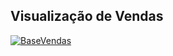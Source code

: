 ## Visualização de Vendas

[![BaseVendas](https://private-user-images.githubusercontent.com/111256148/342180814-bfb6391e-31fe-463d-96cd-82b9ed256760.png?jwt=eyJhbGciOiJIUzI1NiIsInR5cCI6IkpXVCJ9.eyJpc3MiOiJnaXRodWIuY29tIiwiYXVkIjoicmF3LmdpdGh1YnVzZXJjb250ZW50LmNvbSIsImtleSI6ImtleTUiLCJleHAiOjE3MTkxOTU0NDUsIm5iZiI6MTcxOTE5NTE0NSwicGF0aCI6Ii8xMTEyNTYxNDgvMzQyMTgwODE0LWJmYjYzOTFlLTMxZmUtNDYzZC05NmNkLTgyYjllZDI1Njc2MC5wbmc_WC1BbXotQWxnb3JpdGhtPUFXUzQtSE1BQy1TSEEyNTYmWC1BbXotQ3JlZGVudGlhbD1BS0lBVkNPRFlMU0E1M1BRSzRaQSUyRjIwMjQwNjI0JTJGdXMtZWFzdC0xJTJGczMlMkZhd3M0X3JlcXVlc3QmWC1BbXotRGF0ZT0yMDI0MDYyNFQwMjEyMjVaJlgtQW16LUV4cGlyZXM9MzAwJlgtQW16LVNpZ25hdHVyZT1kNTc5MzRjNDMzMjk3M2M3MjMyMmZmMjYwMjA4ZTcyOWE4ZTAzZTgxMTkzZmQ1OGQ1NjZjY2YwODA3M2JjZDI3JlgtQW16LVNpZ25lZEhlYWRlcnM9aG9zdCZhY3Rvcl9pZD0wJmtleV9pZD0wJnJlcG9faWQ9MCJ9.X16j0IJWy1Phu_hhx2TQc3vCIHLDlm3ltH5NRpcMUQg)](https://app.powerbi.com/view?r=eyJrIjoiMzI3NzkyMTYtM2JiYy00OWM3LWE0NTEtNmYwODA4ZDNjMDNiIiwidCI6Ijg4YjRlOTdmLWYyZDEtNDNiNy1iOGVhLWRmMWRjODFlZGNmMCJ9)
